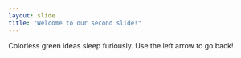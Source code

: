 ```yaml
---
layout: slide
title: "Welcome to our second slide!"
---
```

Colorless green ideas sleep furiously.
Use the left arrow to go back!
